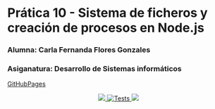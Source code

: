 # Prática 10 - Sistema de ficheros y creación de procesos en Node.js

### Alumna: Carla Fernanda Flores Gonzales
### Asiganatura: Desarrollo de Sistemas informáticos
[GitHubPages](https://ull-esit-inf-dsi-2122.github.io/ull-esit-inf-dsi-21-22-prct10-async-fs-process-alu0101278353/)

<p align= "center"> 
    <a href = 'https://github.com/ULL-ESIT-INF-DSI-2122/ull-esit-inf-dsi-21-22-prct10-async-fs-process-alu0101278353/actions/workflows/coveralls.yml'>
    <img src= 'https://github.com/ULL-ESIT-INF-DSI-2122/ull-esit-inf-dsi-21-22-prct10-async-fs-process-alu0101278353/actions/workflows/coveralls.yml/badge.svg'> 
    </a>
    <a href = "https://github.com/ULL-ESIT-INF-DSI-2122/ull-esit-inf-dsi-21-22-prct10-async-fs-process-alu0101278353/actions/workflows/node.js.yml">
    <img alt="Tests" src=https://github.com/ULL-ESIT-INF-DSI-2122/ull-esit-inf-dsi-21-22-prct10-async-fs-process-alu0101278353/actions/workflows/node.js.yml/badge.svg>
    </a> 
    <a href="https://github.com/ULL-ESIT-INF-DSI-2122/ull-esit-inf-dsi-21-22-prct10-async-fs-process-alu0101278353/actions/workflows/build.yml">
    <img src= "https://github.com/ULL-ESIT-INF-DSI-2122/ull-esit-inf-dsi-21-22-prct10-async-fs-process-alu0101278353/actions/workflows/build.yml/badge.svg">
    </a>
</p>
